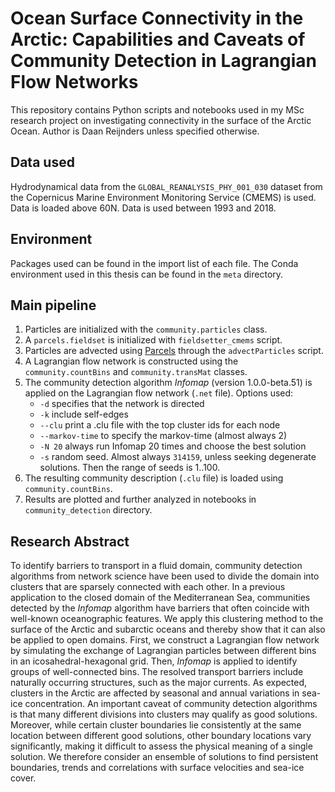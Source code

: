 # Ocean Surface Connectivity in the Arctic: Capabilities and Caveats of Community Detection in Lagrangian Flow Networks

This repository contains Python scripts and notebooks used in my MSc research project on investigating connectivity in the surface of the Arctic Ocean. Author is Daan Reijnders unless specified otherwise.

## Data used
Hydrodynamical data from the `GLOBAL_REANALYSIS_PHY_001_030` dataset from the Copernicus Marine Environment Monitoring Service (CMEMS) is used. Data is loaded above 60N. Data is used between 1993 and 2018.

## Environment
Packages used can be found in the import list of each file. The Conda environment used in this thesis can be found in the `meta` directory. 

## Main pipeline
1. Particles are initialized with the `community.particles` class.
2. A `parcels.fieldset` is initialized with `fieldsetter_cmems` script.
3. Particles are advected using [Parcels](https://github.com/OceanParcels/parcels) through the `advectParticles` script.
4. A Lagrangian flow network is constructed using the `community.countBins` and `community.transMat` classes.
5. The community detection algorithm *Infomap* (version 1.0.0-beta.51) is applied on the Lagrangian flow network (`.net` file). Options used:
    * `-d` specifies that the network is directed
    * `-k` include self-edges
    * `--clu` print a .clu file with the top cluster ids for each node
    * `--markov-time` to specify the markov-time (almost always 2)
    * `-N 20` always run Infomap 20 times and choose the best solution
    * `-s` random seed. Almost always `314159`, unless seeking degenerate solutions. Then the range of seeds is 1..100.
6. The resulting community description (`.clu` file) is loaded using `community.countBins`.
7. Results are plotted and further analyzed in notebooks in `community_detection` directory.

## Research Abstract
To identify barriers to transport in a fluid domain, community detection algorithms from network science have been used to divide the domain into clusters that are sparsely connected with each other. In a previous application to the closed domain of the Mediterranean Sea, communities detected by the _Infomap_ algorithm have barriers that often coincide with well-known oceanographic features. We apply this clustering method to the surface of the Arctic and subarctic oceans and thereby show that it can also be applied to open domains. First, we construct a Lagrangian flow network by simulating the exchange of Lagrangian particles between different bins in an icosahedral-hexagonal grid. Then, _Infomap_ is applied to identify groups of well-connected bins. The resolved transport barriers include naturally occurring structures, such as the major currents. As expected, clusters in the Arctic are affected by seasonal and annual variations in sea-ice concentration. An important caveat of community detection algorithms is that many different divisions into clusters may qualify as good solutions. Moreover, while certain cluster boundaries lie consistently at the same location between different good solutions, other boundary locations vary significantly, making it difficult to assess the physical meaning of a single solution. We therefore consider an ensemble of solutions to find persistent boundaries, trends and correlations with surface velocities and sea-ice cover.
